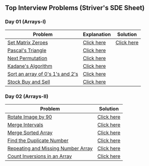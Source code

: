 ## Top Interview Problems (Striver's SDE Sheet)

### Day 01 (Arrays-I)
| Problem | Explanation | Solution |
| ------- | ----------- | -------- |
| [Set Matrix Zeroes](https://leetcode.com/problems/set-matrix-zeroes/) | [Click here](https://github.com/sadab-halim/Complete-Interview-Preparation/blob/main/Data%20Structures%20and%20Algorithms/Top%20Interview%20Problems/Day%2001/Set%20Matrix%20Zeroes/README.md) | [Click here](https://github.com/sadab-halim/Complete-Interview-Preparation/blob/main/Data%20Structures%20and%20Algorithms/Top%20Interview%20Problems/Day%2001/SetMatrixZeroes.java) |
| [Pascal's Triangle](https://leetcode.com/problems/pascals-triangle/) | [Click here](https://github.com/sadab-halim/Complete-Interview-Preparation/blob/main/Data%20Structures%20and%20Algorithms/Top%20Interview%20Problems/Day%2001/PascalsTriangle.java) |
| [Next Permutation](https://leetcode.com/problems/next-permutation/) | [Click here](https://github.com/sadab-halim/Complete-Interview-Preparation/blob/main/Data%20Structures%20and%20Algorithms/Top%20Interview%20Problems/Day%2001/NextPermutation.java) |
| [Kadane's Algorithm](https://leetcode.com/problems/maximum-subarray/) | [Click here](https://github.com/sadab-halim/Complete-Interview-Preparation/blob/main/Data%20Structures%20and%20Algorithms/Top%20Interview%20Problems/Day%2001/KadanesAlgorithm.java) |
| [Sort an array of 0's 1's and 2's](https://leetcode.com/problems/sort-colors/) | [Click here](https://github.com/sadab-halim/Complete-Interview-Preparation/blob/main/Data%20Structures%20and%20Algorithms/Top%20Interview%20Problems/Day%2001/SortAnArray0s1sAnd2s.java) |
| [Stock Buy and Sell](https://leetcode.com/problems/best-time-to-buy-and-sell-stock/) | [Click here](https://github.com/sadab-halim/Complete-Interview-Preparation/blob/main/Data%20Structures%20and%20Algorithms/Top%20Interview%20Problems/Day%2001/BestTimeToBuyAndSellStock.java) |


### Day 02 (Arrays-II)
| Problem | Solution |
| ------- | -------- |
| [Rotate Image by 90](https://leetcode.com/problems/rotate-image/) | [Click here]() |
| [Merge Intervals](https://leetcode.com/problems/merge-intervals/) | [Click here]() |
| [Merge Sorted Array](https://leetcode.com/problems/merge-sorted-array/) | [Click here]() |
| [Find the Duplicate Number](https://leetcode.com/problems/find-the-duplicate-number/) | [Click here]() |
| [Repeating and Missing Number Array](https://www.geeksforgeeks.org/find-a-repeating-and-a-missing-number/) | [Click here]() |
| [Count Inversions in an Array](https://www.geeksforgeeks.org/counting-inversions/) | [Click here]() |
